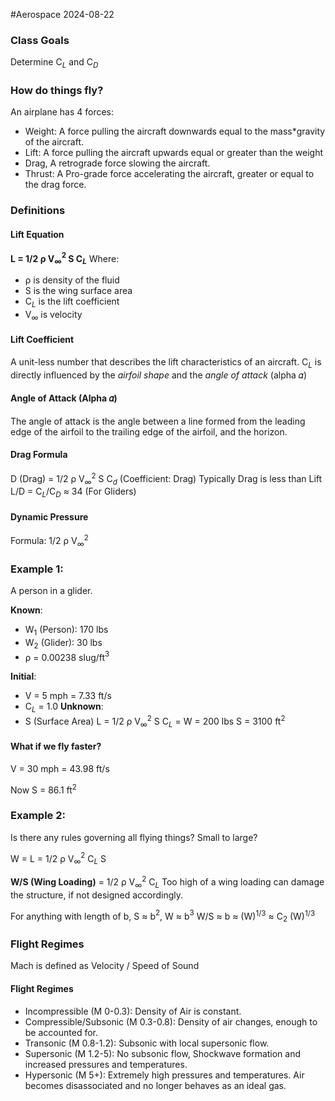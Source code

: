 #Aerospace 2024-08-22

### Class Goals
Determine C$_L$ and C$_D$

### How do things fly?
An airplane has 4 forces:
* Weight: A force pulling the aircraft downwards equal to the mass\*gravity of the aircraft.
* Lift: A force pulling the aircraft upwards equal or greater than the weight
* Drag, A retrograde force slowing the aircraft.
* Thrust: A Pro-grade force accelerating  the aircraft, greater or equal to the drag force.
### Definitions
#### Lift Equation
**L = 1/2 ρ V$_∞$$^2$ S C$_L$**
Where:
* ρ is density of the fluid
* S is the wing surface area
* C$_L$ is the lift coefficient
* V$_∞$ is velocity
#### Lift Coefficient
A unit-less number that describes the lift characteristics of an aircraft.
C$_L$ is directly influenced by the *airfoil shape* and the *angle of attack* (alpha 𝛼)

#### Angle of Attack (Alpha 𝛼)
The angle of attack is the angle between a line formed from the leading edge of the airfoil to the trailing edge of the airfoil, and the horizon.

#### Drag Formula
D (Drag) = 1/2 ρ V$_∞$$^2$ S C$_d$ (Coefficient: Drag)
Typically Drag is less than Lift
L/D = C$_L$/C$_D$ ≈ 34 (For Gliders)

#### Dynamic Pressure
Formula: 1/2 ρ V$_∞$$^2$ 

### Example 1:
A person in a glider.

**Known**:
* W$_1$ (Person): 170 lbs
* W$_2$ (Glider): 30 lbs
* ρ = 0.00238 slug/ft$^3$

**Initial**:
* V = 5 mph = 7.33 ft/s
* C$_L$ = 1.0
**Unknown**:
* S (Surface Area)
L = 1/2 ρ V$_∞$$^2$ S C$_L$ = W = 200 lbs
S = 3100 ft$^2$

#### What if we fly faster?
V = 30 mph = 43.98 ft/s

Now S = 86.1 ft$^2$

### Example 2:
Is there any rules governing all flying things? Small to large?

W = L = 1/2 ρ V$_∞$$^2$ C$_L$ S

**W/S (Wing Loading)** = 1/2 ρ V$_∞$$^2$ C$_L$
Too high of a wing loading can damage the structure, if not designed accordingly.

For anything with length of b, S ≈ b$^2$, W ≈ b$^3$
 W/S ≈ b ≈ (W)<sup>1/3</sup> ≈ C$_2$ (W)<sup>1/3</sup> 

### Flight Regimes
Mach is defined as Velocity / Speed of Sound

#### Flight Regimes
* Incompressible (M 0-0.3): Density of Air is constant.
* Compressible/Subsonic (M 0.3-0.8): Density of air changes, enough to be accounted for.
* Transonic (M 0.8-1.2): Subsonic with local supersonic flow.
* Supersonic (M 1.2-5): No subsonic flow, Shockwave formation and increased pressures  and temperatures.
* Hypersonic (M 5+): Extremely high pressures and temperatures. Air becomes disassociated and no longer behaves as an ideal gas.